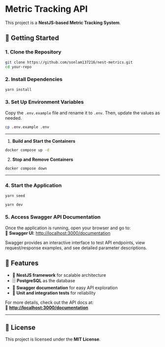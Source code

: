 # Metric Tracking API

This project is a **NestJS-based Metric Tracking System**.

## 🚀 Getting Started

### **1. Clone the Repository**

```sh
git clone https://github.com/sonlam137216/nest-metrics.git
cd your-repo
```

### **2. Install Dependencies**

```sh
yarn install
```

### **3. Set Up Environment Variables**

Copy the `.env.example` file and rename it to `.env`. Then, update the values as needed.

```sh
cp .env.example .env
```

---

1. **Build and Start the Containers**

```sh
docker compose up -d
```

2. **Stop and Remove Containers**

```sh
docker compose down
```

---

### **4. Start the Application**

```sh
yarn seed
```

```sh
yarn dev
```

### **5. Access Swagger API Documentation**

Once the application is running, open your browser and go to:  
🔗 **Swagger UI**: [http://localhost:3000/documentation](http://localhost:3000/documentation)

Swagger provides an interactive interface to test API endpoints, view request/response examples, and see detailed parameter descriptions.

## 📌 Features

- 🚀 **NestJS framework** for scalable architecture
- 🗄️ **PostgreSQL** as the database
- 📖 **Swagger documentation** for easy API exploration
- 🎯 **Unit and integration tests** for reliability

For more details, check out the API docs at:  
📄 **[http://localhost:3000/documentation](http://localhost:3000/documentation)**

---

## 📜 License

This project is licensed under the **MIT License**.
